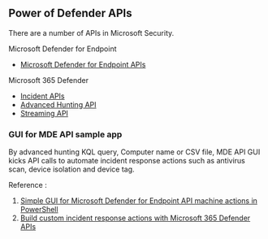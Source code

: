 ## Power of Defender APIs 

There are a number of APIs in Microsoft Security.

Microsoft Defender for Endpoint 
- [Microsoft Defender for Endpoint APIs](https://learn.microsoft.com/en-us/microsoft-365/security/defender-endpoint/apis-intro?view=o365-worldwide)

Microsoft 365 Defender 
- [Incident APIs](https://learn.microsoft.com/en-us/microsoft-365/security/defender/api-incident?view=o365-worldwide)
- [Advanced Hunting API](https://learn.microsoft.com/en-us/microsoft-365/security/defender/api-advanced-hunting?view=o365-worldwide)
- [Streaming API](https://learn.microsoft.com/en-us/microsoft-365/security/defender/streaming-api?view=o365-worldwide)

### GUI for MDE API sample app
By advanced hunting KQL query, Computer name or CSV file, MDE API GUI kicks API calls to automate incident response actions 
such as antivirus scan, device isolation and device tag.<br>

Reference : 
1. [Simple GUI for Microsoft Defender for Endpoint API machine actions in PowerShell](https://github.com/microsoft/mde-api-gui)
2. [Build custom incident response actions with Microsoft 365 Defender APIs](https://techcommunity.microsoft.com/t5/microsoft-365-defender-blog/build-custom-incident-response-actions-with-microsoft-365/ba-p/3710552)
